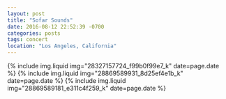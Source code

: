 ```yaml
---
layout: post
title: "Sofar Sounds"
date: 2016-08-12 22:52:39 -0700
categories: posts
tags: concert
location: "Los Angeles, California"
---
```


{% include img.liquid img="28327157724_f99b0f99e7_k" date=page.date %}
{% include img.liquid img="28869589931_8d25ef4e1b_k" date=page.date %}
{% include img.liquid img="28869589181_e311c4f259_k" date=page.date %}
